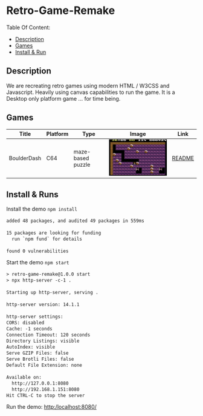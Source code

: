 # Retro-Game-Remake

Table Of Content:
* [Description](#Description)
* [Games](#Games)
* [Install & Run](#Install&Run)

<a id="Description"></a>
## Description

We are recreating retro games using modern HTML / W3CSS and Javascript. Heavily using canvas capabilities to run the game. It is a Desktop only platform game ... for time being.

<a id="Games"></a>
## Games

| Title | Platform | Type | Image | Link |  
|---|---|---|---|---|  
| BoulderDash | C64 | maze-based puzzle | ![BoulderDash](./BoulderDash/screenshot.png) | [README](./BoulderDash/README.md)|

<a id="Install&Run"></a>
## Install & Runs


Install the demo `npm install`
```
added 48 packages, and audited 49 packages in 559ms

15 packages are looking for funding
  run `npm fund` for details

found 0 vulnerabilities
```

Start the demo `npm start`
```
> retro-game-remake@1.0.0 start
> npx http-server -c-1 .

Starting up http-server, serving .

http-server version: 14.1.1

http-server settings: 
CORS: disabled
Cache: -1 seconds
Connection Timeout: 120 seconds
Directory Listings: visible
AutoIndex: visible
Serve GZIP Files: false
Serve Brotli Files: false
Default File Extension: none

Available on:
  http://127.0.0.1:8080
  http://192.168.1.151:8080
Hit CTRL-C to stop the server
```

Run the demo: [http:/localhost:8080/](http://localhost:8080/)
